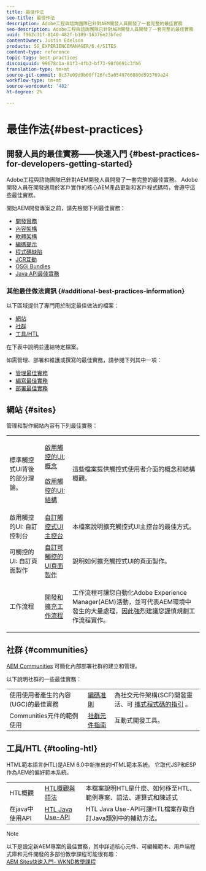 ```yaml
---
title: 最佳作法
seo-title: 最佳作法
description: Adobe工程與諮詢團隊已針對AEM開發人員開發了一套完整的最佳實務
seo-description: Adobe工程與諮詢團隊已針對AEM開發人員開發了一套完整的最佳實務
uuid: f962c31f-8140-482f-b189-16376e23bfed
contentOwner: Justin Edelson
products: SG_EXPERIENCEMANAGER/6.4/SITES
content-type: reference
topic-tags: best-practices
discoiquuid: 99678c1a-81f3-4fb3-bf73-98f0691c3fb6
translation-type: tm+mt
source-git-commit: 8c37e09d9b00ff26fc5a0549766080d593769a24
workflow-type: tm+mt
source-wordcount: '482'
ht-degree: 2%

---
```



# 最佳作法{#best-practices}

## 開發人員的最佳實務——快速入門 {#best-practices-for-developers-getting-started}

Adobe工程與諮詢團隊已針對AEM開發人員開發了一套完整的最佳實務。 Adobe開發人員在開發適用於客戶實作的核心AEM產品更新和客戶程式碼時，會遵守這些最佳實務。

開始AEM開發專案之前，請先檢閱下列最佳實務：

* [開發實務](/help/sites-developing/development-practices.md)
* [內容架構](/help/sites-developing/content-architecture.md)
* [軟體架構](/help/sites-developing/software-architecture.md)
* [編碼提示](/help/sites-developing/coding-tips.md)
* [程式碼缺陷](/help/sites-developing/code-pitfalls.md)
* [JCR互動](/help/sites-developing/jcr-integration.md)
* [OSGi Bundles](/help/sites-developing/osgi-bundles.md)
* [Java API最佳實務](https://docs.adobe.com/content/help/en/experience-manager-learn/foundation/development/understand-java-api-best-practices.html)

### 其他最佳做法資訊 {#additional-best-practices-information}

以下區域提供了專門用於制定最佳做法的檔案：

* [網站](#sites)
* [社群](/help/sites-developing/best-practices.md#communities)
* [工具/HTL](/help/sites-developing/best-practices.md#tooling-htl)

在下表中說明並連結特定檔案。

如需管理、部署和維護或撰寫的最佳實務，請參閱下列其中一項：

* [管理最佳實務](/help/sites-administering/administer-best-practices.md)
* [編寫最佳實務](/help/sites-authoring/best-practices.md)
* [部署最佳實務](/help/sites-deploying/best-practices.md)

## 網站 {#sites}

管理和製作網站內容有下列最佳實務：

<table> 
 <tbody>
  <tr>
   <td>標準觸控式UI背後的部分理論。</td> 
   <td><p><a href="/help/sites-developing/touch-ui-concepts.md">啟用觸控的UI: 概念</a></p> <p><a href="/help/sites-developing/touch-ui-structure.md">啟用觸控的UI: 結構</a></p> </td> 
   <td>這些檔案提供觸控式使用者介面的概念和結構概觀。</td> 
  </tr>
  <tr>
   <td>啟用觸控的UI: 自訂控制台 </td> 
   <td><a href="/help/sites-developing/customizing-consoles-touch.md">自訂觸控式UI主控台</a></td> 
   <td>本檔案說明擴充觸控式UI主控台的最佳方式。</td> 
  </tr>
  <tr>
   <td>可觸控的UI: 自訂頁面製作</td> 
   <td><a href="/help/sites-developing/customizing-page-authoring-touch.md">自訂可觸控的UI頁面製作</a></td> 
   <td>說明如何擴充觸控式UI的頁面製作。</td> 
  </tr>
  <tr>
   <td>工作流程</td> 
   <td><a href="/help/sites-developing/workflows-best-practices.md">開發和擴充工作流程</a></td> 
   <td><p>工作流程可讓您自動化Adobe Experience Manager(AEM)活動，並可代表AEM環境中發生的大量處理，因此強烈建議您謹慎規劃工作流程實作。</p> </td> 
  </tr>
 </tbody>
</table>

## 社群 {#communities}

[AEM Communities](/help/communities/overview.md) 可簡化內部部署社群的建立和管理。

以下說明社群的一些最佳實務：

|  |  |  |
|---|---|---|
| 使用使用者產生的內容(UGC)的最佳實務 | [編碼准則](/help/communities/code-guide.md) | 為社交元件架構(SCF)開發靈活、可 [攜式程式碼的指引](/help/communities/scf.md) 。 |
| Communities元件的範例使用 | [社群元件指南](/help/communities/components-guide.md) | 互動式開發工具。 |

## 工具/HTL {#tooling-htl}

HTML範本語言(HTL)是AEM 6.0中新推出的HTML範本系統。 它取代JSP和ESP作為AEM的偏好範本系統。

|  |  |  |
|---|---|---|
| HTL概觀 | [HTL概觀與語法](https://helpx.adobe.com/experience-manager/htl/user-guide.html) | 本檔案說明HTL是什麼、如何移至HTL、範例專案、語法、運算式和陳述式 |
| 在java中使用API | [HTL Java Use-API](https://helpx.adobe.com/experience-manager/htl/using/use-api.html) | HTL Java Use-API可讓HTL檔案存取自訂Java類別中的輔助方法。 |

>[!NOTE]
>
>以下是設定新AEM專案的最佳實務，其中詳述核心元件、可編輯範本、用戶端程式庫和元件開發的多部份教學課程可能很有趣：\
>[AEM Sites快速入門- WKND教學課程](https://helpx.adobe.com/experience-manager/kt/sites/using/getting-started-wknd-tutorial-develop.html)

